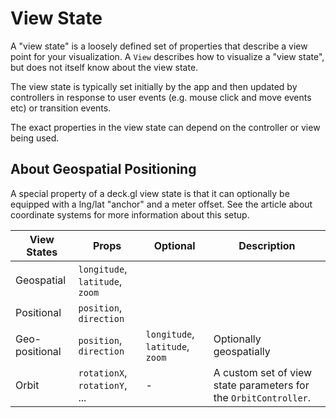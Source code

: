# View State

A "view state" is a loosely defined set of properties that describe a view point for your visualization. A `View` describes how to visualize a "view state", but does not itself know about the view state.

The view state is typically set initially by the app and then updated by controllers in response to user events (e.g. mouse click and move events etc) or transition events.

The exact properties in the view state can depend on the controller or view being used.


## About Geospatial Positioning

A special property of a deck.gl view state is that it can optionally be equipped with a lng/lat "anchor" and a meter offset. See the article about coordinate systems for more information about this setup.

| View States    | Props                           | Optional | Description |
| ---            | ---                             | ---      | ---         |
| Geospatial     | `longitude`, `latitude`, `zoom` |          | |
| Positional     | `position`, `direction`         |          | |
| Geo-positional | `position`, `direction`         | `longitude`, `latitude`, `zoom` | Optionally geospatially |anchored. |
| Orbit          | `rotationX`, `rotationY`, ...   | - | A custom set of view state parameters for the `OrbitController`. |

